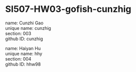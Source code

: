 # SI507-HW03-gofish-cunzhig
name: Cunzhi Gao  
unique name: cunzhig  
section: 003  
github ID: cunzhig  
  
name: Haiyan Hu  
unique name: hhy  
section: 004  
github ID: hhw98  
